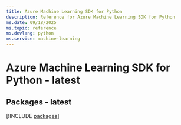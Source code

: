 ```yaml
---
title: Azure Machine Learning SDK for Python
description: Reference for Azure Machine Learning SDK for Python
ms.date: 09/18/2025
ms.topic: reference
ms.devlang: python
ms.service: machine-learning
---
```

# Azure Machine Learning SDK for Python - latest
## Packages - latest
[!INCLUDE [packages](machine-learning-index.md)]